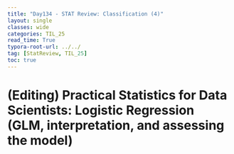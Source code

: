 ```yaml
---
title: "Day134 - STAT Review: Classification (4)"
layout: single
classes: wide
categories: TIL_25
read_time: True
typora-root-url: ../../
tag: [StatReview, TIL_25]
toc: true 
---
```


# (Editing) Practical Statistics for Data Scientists: Logistic Regression (GLM, interpretation, and assessing the model)


